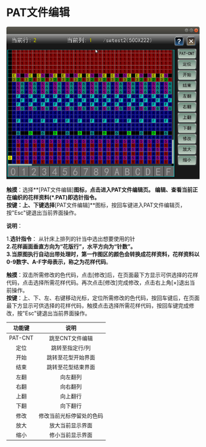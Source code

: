 # PAT文件编辑

![](https://raw.githubusercontent.com/HQwangyun/HQ-image/master/PAT%E6%96%87%E4%BB%B6%E7%BC%96%E8%BE%91.png)

**触摸**：选择**\[PAT文件编辑\]**图标，点击进入PAT文件编辑页。 编辑、查看当前正在编织的花样资料\(\*.PAT\)即选针指令。  
**按键**：上、下键选择**\[PAT文件编辑\]**图标，按回车键进入PAT文件编辑页，按"Esc"键退出当前界面操作。

**说明**：

1.**选针指令**： 从针床上排列的针当中选出想要使用的针  
****2.花样画面垂直方向为**“花版行”**，水平方向为**“针数”**。  
3.当原图执行自动出带处理时，第一作图区的颜色会转换成花样资料，花样资料以0-9数字、A-F字母表示，称之为**花样代码**。

**触摸**：双击所需修改的色代码，点击\[修改\]后，在页面最下方显示可供选择的花样代码，点击选择所需花样代码。再次点击\[修改\]完成修改，点击右上角\[×\]退出当前操作。  
**按键**：上、下、左、右键移动光标，定位所需修改的色代码，按回车键后，在页面最下方显示可供选择的花样代码，触摸点击选择所需花样代码，按回车键完成修改，按"Esc"键退出当前界面操作。

| 功能键 | 说明 |
| :---: | :---: |
| PAT-CNT | 跳至CNT文件编辑 |
| 定位 | 跳转至指定行/列 |
| 开始 | 跳转至花型开始界面 |
| 结束 | 跳转至花型结束界面 |
| 左翻 | 向左翻列 |
| 右翻 | 向右翻列 |
| 上翻 | 向上翻行 |
| 下翻 | 向下翻行 |
| 修改 | 修改当前光标停留处的色码 |
| 放大 | 放大当前显示界面 |
| 缩小 | 修小当前显示界面 |



